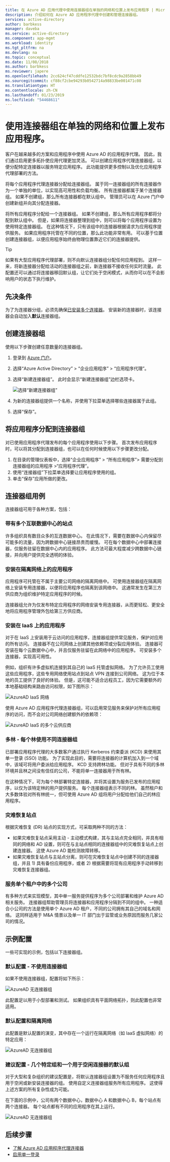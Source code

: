 ```yaml
---
title: 在 Azure AD 应用代理中使用连接器组在单独的网络和位置上发布应用程序 | Microsoft Docs
description: 介绍如何在 Azure AD 应用程序代理中创建和管理连接器组。
services: active-directory
author: barbkess
manager: daveba
ms.service: active-directory
ms.component: app-mgmt
ms.workload: identity
ms.tgt_pltfrm: na
ms.devlang: na
ms.topic: conceptual
ms.date: 11/08/2018
ms.author: barbkess
ms.reviewer: japere
ms.openlocfilehash: 2cc624cf47cddfe12532bdc7bf8cdc9a2858bb49
ms.sourcegitcommit: cf88cf2cbe94293b0542714a98833be001471c08
ms.translationtype: HT
ms.contentlocale: zh-CN
ms.lasthandoff: 01/23/2019
ms.locfileid: "54468611"
---
```

# <a name="publish-applications-on-separate-networks-and-locations-using-connector-groups"></a>使用连接器组在单独的网络和位置上发布应用程序。

客户在越来越多的方案和应用程序中使用 Azure AD 的应用程序代理。 因此，我们通过启用更多拓扑使应用代理更加灵活。 可以创建应用程序代理连接器组，以便分配特定连接器以服务特定应用程序。 此功能提供更多控制以及优化应用程序代理部署的方法。 

将每个应用程序代理连接器分配给连接器组。 属于同一连接器组的所有连接器作为一个单独的单位，以实现高可用性和负载均衡。 所有连接器都属于某个连接器组。 如果不创建组，那么所有连接器都在默认组中。 管理员可以在 Azure 门户中创建新组并向其分配连接器。 

将所有应用程序分配给一个连接器组。 如果不创建组，那么所有应用程序都将分配到默认组中。 但是，如果将连接器整理到组中，则可以将每个应用程序设置为使用特定连接器组。 在这种情况下，只有该组中的连接器根据请求为应用程序提供服务。 如果应用程序托管在不同的位置，那么此功能非常有用。 可以基于位置创建连接器组，以便应用程序始终由物理位置靠近它们的连接器提供。

>[!TIP] 
>如果有大型应用程序代理部署，则不向默认连接器组分配任何应用程到。 这样一来，将新连接器分配给活动的连接器组之前，新连接器不接收任何实时流量。 此配置还可以通过将连接器移回默认组，让它们处于空闲模式，从而你可以在不会影响用户的状态下执行维护。

## <a name="prerequisites"></a>先决条件
为了为连接器分组，必须先确保[已安装多个连接器](application-proxy-add-on-premises-application.md)。 安装新的连接器时，该连接器会自动加入**默认**连接器组。

## <a name="create-connector-groups"></a>创建连接器组
使用以下步骤创建任意数量的连接器组。 

1. 登录到 [Azure 门户](https://portal.azure.com)。
1. 选择“Azure Active Directory” > “企业应用程序” > “应用程序代理”。
2. 选择“新建连接器组”。 此时会显示“新建连接器组”边栏选项卡。

   ![选择“新建连接器组”](./media/application-proxy-connector-groups/new-group.png)

3. 为新的连接器组提供一个名称，并使用下拉菜单选择哪些连接器属于此组。
4. 选择“保存”。

## <a name="assign-applications-to-your-connector-groups"></a>将应用程序分配到连接器组
对已使用应用程序代理发布的每个应用程序使用以下步骤。 首次发布应用程序时，可以将其分配到连接器组，也可以在任何时候使用以下步骤更改分配。   

1. 在目录的管理仪表板中，选择“企业应用程序” > “所有应用程序”> 需要分配到连接器组的应用程序 >“应用程序代理”。
2. 使用“连接器组”下拉菜单选择要让应用程序使用的组。
3. 单击“保存”应用所做的更改。

## <a name="use-cases-for-connector-groups"></a>连接器组用例 

连接器组可用于各种方案，包括：

### <a name="sites-with-multiple-interconnected-datacenters"></a>带有多个互联数据中心的站点

许多组织具有数目众多的互连数据中心。 在此情况下，需要在数据中心内保留尽可能多的流量，因为跨数据中心链接昂贵而缓慢。 可在每个数据中心中部署连接器，仅服务驻留在数据中心内的应用程序。 此方法可最大程度减少跨数据中心链接，并向用户提供完全透明的体验。

### <a name="applications-installed-on-isolated-networks"></a>安装在隔离网络上的应用程序

应用程序可托管在不属于主要公司网络的隔离网络中。 可使用连接器组在隔离网络上安装专用连接器，以便将应用程序也隔离到该网络中。 这通常发生在第三方供应商为组织维护特定应用程序的时候。 

连接器组允许为仅发布特定应用程序的网络安装专用连接器，从而更轻松、更安全地将应用程序管理外包给第三方供应商。

### <a name="applications-installed-on-iaas"></a>安装在 IaaS 上的应用程序 

对于在 IaaS 上安装用于云访问的应用程序，连接器组提供常见服务，保护对应用的所有访问。 连接器不在公司网络上创建其他依赖项或分裂应用体验。 连接器可安装在每个云数据中心中，并且仅服务驻留在此网络中的应用程序。 可安装多个连接器，实现高可用性。

例如，组织有许多虚拟机连接到其自己的 IaaS 托管虚拟网络。 为了允许员工使用这些应用程序，这些专用网络使用站点到站点 VPN 连接到公司网络。 这为位于本地的员工提供了良好的体验。 但是，这可能不适合远程员工，因为它需要额外的本地基础结构来路由访问权限，如下图所示：

![AzureAD IaaS 网络](./media/application-proxy-connector-groups/application-proxy-iaas-network.png)
  
使用 Azure AD 应用程序代理连接器组，可以启用常见服务来保护对所有应用程序的访问，而不会对公司网络创建额外的依赖项：

![AzureAD IaaS 的多个云供应商](./media/application-proxy-connector-groups/application-proxy-multiple-cloud-vendors.png)

### <a name="multi-forest--different-connector-groups-for-each-forest"></a>多林 - 每个林使用不同连接器组

已部署应用程序代理的大多数客户通过执行 Kerberos 约束委派 (KCD) 来使用其单一登录 (SSO) 功能。 为了实现此目的，需要将连接器的计算机加入到一个域中，该域可将用户委派给应用程序。 KCD 支持跨林功能。 但对于具有不同的多林环境并且林之间没有信任的公司，不能将单一连接器用于所有林。 

在这种情况下，可为每个林部署特定连接器，并将其设置为服务已发布的应用程序，以仅为该特定林的用户提供服务。 每个连接器组表示不同的林。 虽然租户和大多数体验对所有林统一，但可使用 Azure AD 组将用户分配给他们自己的林应用程序。
 
### <a name="disaster-recovery-sites"></a>灾难恢复站点

根据灾难恢复 (DR) 站点的实现方式，可采取两种不同的方法：

* 如果灾难恢复站点采用主动 - 主动模式构建，其与主站点完全相同，并具有相同的网络和 AD 设置，则可在与主站点相同的连接器组中的灾难恢复站点上创建连接器。 这使 Azure AD 能检测故障转移。
* 如果灾难恢复站点与主站点分离，则可在灾难恢复站点中创建不同的连接器组，并且 1) 具有备份应用程序，或者 2) 根据需要将现有应用程序手动转移到灾难恢复连接器组。
 
### <a name="serve-multiple-companies-from-a-single-tenant"></a>服务单个租户中的多个公司

有多种方式来实现模型，其中单一服务提供程序为多个公司部署和维护 Azure AD 相关服务。 连接器组帮助管理员将连接器和应用程序分隔到不同的组中。 一种适合小公司的方法是使用单个 Azure AD 租户，不同的公司拥有其自己的域名和网络。 这同样适用于 M&A 情景以及单一 IT 部门出于监管或业务原因而服务几家公司的情况。 

## <a name="sample-configurations"></a>示例配置

一些可实现的示例，包括以下连接器组。
 
### <a name="default-configuration--no-use-for-connector-groups"></a>默认配置 - 不使用连接器组

如果不使用连接器组，配置将如下所示：

![AzureAD 无连接器组](./media/application-proxy-connector-groups/application-proxy-sample-config-1.png)
 
此配置足以用于小型部署和测试。 如果组织具有平面网络拓扑，则此配置也非常适用。
 
### <a name="default-configuration-and-an-isolated-network"></a>默认配置和隔离网络

此配置是默认配置的演变，其中存在一个运行在隔离网络（如 IaaS 虚拟网络）的特定应用： 

![AzureAD 无连接器组](./media/application-proxy-connector-groups/application-proxy-sample-config-2.png)
 
### <a name="recommended-configuration--several-specific-groups-and-a-default-group-for-idle"></a>建议配置 - 几个特定组和一个用于空闲连接器的默认组

对于大型和复杂组织的建议配置是，将默认连接器组设置为不服务任何应用程序且用于空闲或新安装连接器的组。 使用自定义连接器组服务所有应用程序。 这使得上述方案的所有复杂性成为可能。

在下面的示例中，公司有两个数据中心，数据中心 A 和数据中心 B，每个站点有两个连接器。 每个站点都有不同的应用程序在其上运行。 

![AzureAD 无连接器组](./media/application-proxy-connector-groups/application-proxy-sample-config-3.png)
 
## <a name="next-steps"></a>后续步骤

* [了解 Azure AD 应用程序代理连接器](application-proxy-connectors.md)
* [启用单一登录](what-is-single-sign-on.md)


